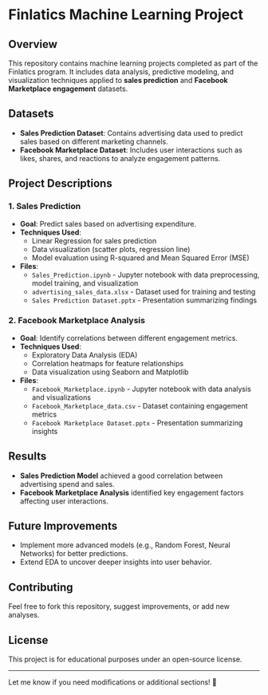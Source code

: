 # Finlatics Machine Learning Project

## Overview
This repository contains machine learning projects completed as part of the Finlatics program. It includes data analysis, predictive modeling, and visualization techniques applied to **sales prediction** and **Facebook Marketplace engagement** datasets.

## Datasets
- **Sales Prediction Dataset**: Contains advertising data used to predict sales based on different marketing channels.
- **Facebook Marketplace Dataset**: Includes user interactions such as likes, shares, and reactions to analyze engagement patterns.

## Project Descriptions
### 1. Sales Prediction
- **Goal**: Predict sales based on advertising expenditure.
- **Techniques Used**:
  - Linear Regression for sales prediction
  - Data visualization (scatter plots, regression line)
  - Model evaluation using R-squared and Mean Squared Error (MSE)
- **Files**:
  - `Sales_Prediction.ipynb` - Jupyter notebook with data preprocessing, model training, and visualization
  - `advertising_sales_data.xlsx` - Dataset used for training and testing
  - `Sales Prediction Dataset.pptx` - Presentation summarizing findings

### 2. Facebook Marketplace Analysis
- **Goal**: Identify correlations between different engagement metrics.
- **Techniques Used**:
  - Exploratory Data Analysis (EDA)
  - Correlation heatmaps for feature relationships
  - Data visualization using Seaborn and Matplotlib
- **Files**:
  - `Facebook_Marketplace.ipynb` - Jupyter notebook with data analysis and visualizations
  - `Facebook_Marketplace_data.csv` - Dataset containing engagement metrics
  - `Facebook Marketplace Dataset.pptx` - Presentation summarizing insights



## Results
- **Sales Prediction Model** achieved a good correlation between advertising spend and sales.
- **Facebook Marketplace Analysis** identified key engagement factors affecting user interactions.

## Future Improvements
- Implement more advanced models (e.g., Random Forest, Neural Networks) for better predictions.
- Extend EDA to uncover deeper insights into user behavior.

## Contributing
Feel free to fork this repository, suggest improvements, or add new analyses.

## License
This project is for educational purposes under an open-source license.

---
Let me know if you need modifications or additional sections! 🚀

